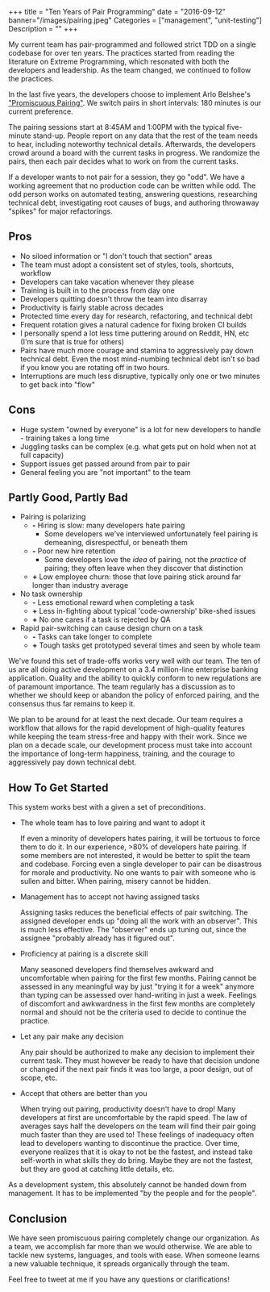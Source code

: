 +++
title = "Ten Years of Pair Programming"
date = "2016-09-12"
banner="/images/pairing.jpeg"
Categories = ["management", "unit-testing"]
Description = ""
+++

My current team has pair-programmed and followed strict TDD on a single codebase
for over ten years. The practices started from reading the literature on Extreme
Programming, which resonated with both the developers and leadership. As the
team changed, we continued to follow the practices.

In the last five years, the developers choose to implement Arlo Belshee's ["Promiscuous Pairing"](http://csis.pace.edu/~grossman/dcs/XR4-PromiscuousPairing.pdf). We
switch pairs in short intervals: 180 minutes is our current preference.

The pairing sessions start at 8:45AM and 1:00PM with the typical five-minute
stand-up. People report on any data that the rest of the team needs to hear,
including noteworthy technical details. Afterwards, the developers crowd around
a board with the current tasks in progress. We randomize the pairs, then each
pair decides what to work on from the current tasks.

If a developer wants to not pair for a session, they go "odd". We have a working
agreement that no production code can be written while odd. The odd person works
on automated testing, answering questions, researching technical debt,
investigating root causes of bugs, and authoring throwaway "spikes" for major
refactorings.

## Pros

* No siloed information or "I don't touch that section" areas
* The team must adopt a consistent set of styles, tools, shortcuts, workflow
* Developers can take vacation whenever they please
* Training is built in to the process from day one
* Developers quitting doesn't throw the team into disarray
* Productivity is fairly stable across decades
* Protected time every day for research, refactoring, and technical debt
* Frequent rotation gives a natural cadence for fixing broken CI builds
* I personally spend a lot less time puttering around on Reddit, HN, etc (I'm
  sure that is true for others)
* Pairs have much more courage and stamina to aggressively pay down technical
  debt. Even the most mind-numbing technical debt isn't so bad if you know you
  are rotating off in two hours.
* Interruptions are much less disruptive, typically only one or two minutes to
  get back into "flow"

## Cons 

* Huge system "owned by everyone" is a lot for new developers to handle - training takes a long time
* Juggling tasks can be complex (e.g. what gets put on hold when not at full capacity)
* Support issues get passed around from pair to pair
* General feeling you are "not important" to the team

## Partly Good, Partly Bad

* Pairing is polarizing
  * **-** Hiring is slow: many developers hate pairing
      * Some developers we've interviewed unfortunately feel pairing is demeaning, disrespectful, or beneath them
  * **-** Poor new hire retention
      * Some developers love the _idea_ of pairing, not the _practice_ of pairing; they often leave when they discover that distinction
  * **+** Low employee churn: those that love pairing stick around far longer than industry average
* No task ownership
  * **-** Less emotional reward when completing a task
  * **+** Less in-fighting about typical 'code-ownership' bike-shed issues
  * **+** No one cares if a task is rejected by QA
* Rapid pair-switching can cause design churn on a task
  * **-** Tasks can take longer to complete
  * **+** Tough tasks get prototyped several times and seen by whole team

We've found this set of trade-offs works very well with our team. The ten of us
are all doing active development on a 3.4 million-line enterprise banking
application. Quality and the ability to quickly conform to new regulations are
of paramount importance. The team regularly has a discussion as to whether we
should keep or abandon the policy of enforced pairing, and the consensus thus
far remains to keep it.

We plan to be around for at least the next decade. Our team requires a workflow
that allows for the rapid development of high-quality features while keeping the
team stress-free and happy with their work. Since we plan on a decade scale, our
development process must take into account the importance of long-term
happiness, training, and the courage to aggressively pay down technical debt.

## How To Get Started

This system works best with a given a set of preconditions. 

* The whole team has to love pairing and want to adopt it

    If even a minority of developers hates pairing, it will be tortuous to force
    them to do it. In our experience, >80% of developers hate pairing. If some
    members are not interested, it would be better to split the team and
    codebase. Forcing even a single developer to pair can be disastrous for
    morale and productivity. No one wants to pair with someone who is sullen and
    bitter. When pairing, misery cannot be hidden.

* Management has to accept not having assigned tasks

    Assigning tasks reduces the beneficial effects of pair switching. The
    assigned developer ends up "doing all the work with an observer". This is
    much less effective. The "observer" ends up tuning out, since the assignee
    "probably already has it figured out".

* Proficiency at pairing is a discrete skill

    Many seasoned developers find themselves awkward and uncomfortable when
    pairing for the first few months. Pairing cannot be assessed in any
    meaningful way by just "trying it for a week" anymore than typing can be
    assessed over hand-writing in just a week. Feelings of discomfort and
    awkwardness in the first few months are completely normal and should not be
    the criteria used to decide to continue the practice.

* Let any pair make any decision

    Any pair should be authorized to make any decision to implement their
    current task. They must however be ready to have that decision undone or
    changed if the next pair finds it was too large, a poor design, out of
    scope, etc.
   
* Accept that others are better than you

    When trying out pairing, productivity doesn't have to drop! Many developers
    at first are uncomfortable by the rapid speed. The law of averages says half
    the developers on the team will find their pair going much faster than they
    are used to! These feelings of inadequacy often lead to developers wanting
    to discontinue the practice. Over time, everyone realizes that it is okay to
    not be the fastest, and instead take self-worth in what skills they do
    bring. Maybe they are not the fastest, but they are good at catching little
    details, etc.

As a development system, this absolutely cannot be handed down from management.
It has to be implemented "by the people and for the people".

## Conclusion

We have seen promiscuous pairing completely change our organization. As a team,
we accomplish far more than we would otherwise. We are able to tackle new
systems, languages, and tools with ease. When someone learns a new valuable
technique, it spreads organically through the team. 

Feel free to tweet at me if you have any questions or clarifications!
